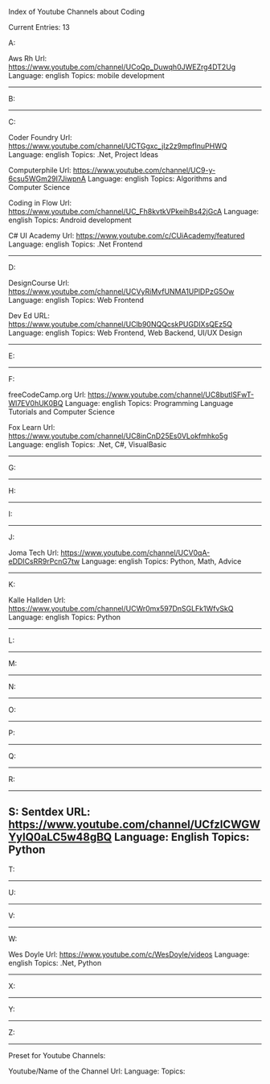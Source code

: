 Index of Youtube Channels about Coding

Current Entries: 13

A:

Aws Rh
Url: https://www.youtube.com/channel/UCoQp_Duwqh0JWEZrg4DT2Ug
Language: english
Topics: mobile development

-------------------------------------------------------------------------------------------
B:

-------------------------------------------------------------------------------------------
C:

Coder Foundry
Url: https://www.youtube.com/channel/UCTGgxc_jIz2z9mpfInuPHWQ
Language: english
Topics: .Net, Project Ideas

Computerphile
Url: https://www.youtube.com/channel/UC9-y-6csu5WGm29I7JiwpnA
Language: english
Topics: Algorithms and Computer Science

Coding in Flow
Url: https://www.youtube.com/channel/UC_Fh8kvtkVPkeihBs42jGcA
Language: english
Topics: Android development

C# UI Academy
Url: https://www.youtube.com/c/CUiAcademy/featured
Language: english
Topics: .Net Frontend

-------------------------------------------------------------------------------------------
D:

DesignCourse
Url: https://www.youtube.com/channel/UCVyRiMvfUNMA1UPlDPzG5Ow
Language: english
Topics: Web Frontend

Dev Ed
URL: https://www.youtube.com/channel/UClb90NQQcskPUGDIXsQEz5Q
Language: english
Topics: Web Frontend, Web Backend, UI/UX Design

-------------------------------------------------------------------------------------------
E:

-------------------------------------------------------------------------------------------
F:

freeCodeCamp.org
Url: https://www.youtube.com/channel/UC8butISFwT-Wl7EV0hUK0BQ
Language: english
Topics: Programming Language Tutorials and Computer Science

Fox Learn
Url: https://www.youtube.com/channel/UC8inCnD25Es0VLokfmhko5g
Language: english
Topics: .Net, C#, VisualBasic

-------------------------------------------------------------------------------------------
G:

-------------------------------------------------------------------------------------------
H:

-------------------------------------------------------------------------------------------
I:

-------------------------------------------------------------------------------------------
J:

Joma Tech
Url: https://www.youtube.com/channel/UCV0qA-eDDICsRR9rPcnG7tw
Language: english
Topics: Python, Math, Advice

-------------------------------------------------------------------------------------------
K:

Kalle Hallden
Url: https://www.youtube.com/channel/UCWr0mx597DnSGLFk1WfvSkQ
Language: english
Topics: Python

-------------------------------------------------------------------------------------------
L:

-------------------------------------------------------------------------------------------
M:

-------------------------------------------------------------------------------------------
N:

-------------------------------------------------------------------------------------------
O:

-------------------------------------------------------------------------------------------
P:

-------------------------------------------------------------------------------------------
Q:

-------------------------------------------------------------------------------------------
R:

-------------------------------------------------------------------------------------------
S:
Sentdex
URL: https://www.youtube.com/channel/UCfzlCWGWYyIQ0aLC5w48gBQ
Language: English
Topics: Python
-------------------------------------------------------------------------------------------
T:

-------------------------------------------------------------------------------------------
U:

-------------------------------------------------------------------------------------------
V:

-------------------------------------------------------------------------------------------
W:

Wes Doyle
Url: https://www.youtube.com/c/WesDoyle/videos
Language: english
Topics: .Net, Python

-------------------------------------------------------------------------------------------
X:

-------------------------------------------------------------------------------------------
Y:

-------------------------------------------------------------------------------------------
Z:

-------------------------------------------------------------------------------------------


Preset for Youtube Channels:

Youtube/Name of the Channel
Url:
Language:
Topics:
